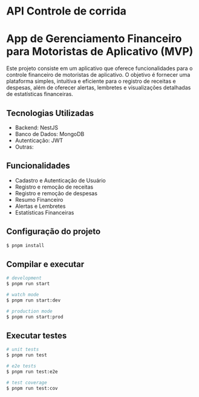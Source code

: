 # API Controle de corrida 

# App de Gerenciamento Financeiro para Motoristas de Aplicativo (MVP)

Este projeto consiste em um aplicativo que oferece funcionalidades para o controle financeiro de motoristas de aplicativo. O objetivo é fornecer uma plataforma simples, intuitiva e eficiente para o registro de receitas e despesas, além de oferecer alertas, lembretes e visualizações detalhadas de estatísticas financeiras.

## Tecnologias Utilizadas
- Backend: NestJS
- Banco de Dados: MongoDB
- Autenticação: JWT
- Outras: 

## Funcionalidades

- Cadastro e Autenticação de Usuário
- Registro e remoção de receitas
- Registro e remoção de despesas
- Resumo Financeiro
- Alertas e Lembretes
- Estatísticas Financeiras

## Configuração do projeto

```bash
$ pnpm install
```

## Compilar e executar

```bash
# development
$ pnpm run start

# watch mode
$ pnpm run start:dev

# production mode
$ pnpm run start:prod
```

## Executar testes

```bash
# unit tests
$ pnpm run test

# e2e tests
$ pnpm run test:e2e

# test coverage
$ pnpm run test:cov
```